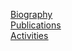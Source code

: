   <p>
    <a href="/personal/"><U>Biography</U> </a><br /> <a href="/publications/"><U>Publications</U> </a><br /> <a href="/activities/"><U>Activities</U> </a>
  </p>
